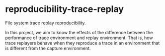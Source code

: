 # reproducibility-trace-replay
File system trace replay reproducibility.

In this project, we aim to know the effects of the difference between the performance of trace environment and replay environment. That is, how trace replayers behave when they reproduce a trace in an environment that is different from the capture environment.
